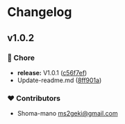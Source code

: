 # Changelog


## v1.0.2


### 🏡 Chore

- **release:** V1.0.1 ([c56f7ef](https://github.com/shoma-mano/task-definition-ts/commit/c56f7ef))
- Update-readme.md ([8ff901a](https://github.com/shoma-mano/task-definition-ts/commit/8ff901a))

### ❤️ Contributors

- Shoma-mano <ms2geki@gmail.com>

